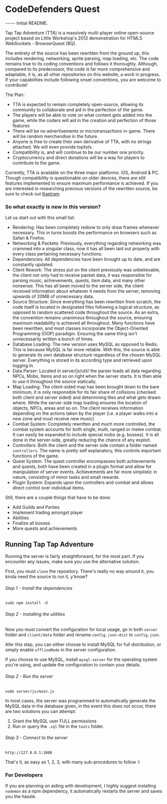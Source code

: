 # CodeDefenders Quest

----- Initial README.

Tap Tap Adventure (TTA) is a massively multi-player online open-source project based on Little Workshop's 2012 demonstration for HTML5 WebSockets - BrowserQuest (BQ).

The entirety of the source has been rewritten from the ground up, this includes rendering, networking, sprite parsing, map loading, etc. The code remains true to its coding conventions and follows it thoroughly. Although, compared to its predecessor, the code is far more comprehensive and adaptable, it is, as all other repositories on this website, a work in progress. If your capabilities include following onset conventions, you are welcome to contribute!

The Plan:

- TTA is expected to remain completely open-source, allowing its community to collaborate and aid in the perfection of the game.
- The players will be able to vote on what content gets added into the game, while the coders will aid in the creation and perfection of those features
- There will be no advertisements or microtransactions in-game. There will be random merchendise in the future.
- Anyone is free to create their own derivative of TTA, with no strings attached. We will even provide toplists.
- Compatibility is, and will continue to be our number one priority.
- Cryptocurrency and direct donations will be a way for players to contribute to the game.

Currently, TTA is available on the three major platforms: iOS, Android & PC. Though compatibility is questionable on older devices, there are still features implemented to ensure maximum performance is achieved.
If you are interested in researching previous versions of the rewritten source, be sure to check out [Kaetram](https://github.com/udeva/Kaetram)

### So what exactly is new in this version?

Let us start out with this small list:

- Rendering: Has been completely redone to only draw frames whenever necessary. This in turns boosts the performance on browsers such as Safari & Firefox.
- Networking & Packets: Previously, everything regarding networking was crammed into a singular class, now it has all been laid out properly with every class pertaining necessary functions.
- Dependencies: All dependencies have been brought up to date, and are constantly updated.
- Client Rework: The stress put on the client previously was unbelievable, the client not only had to receive packet data, it was responsible for parsing music, achievements, quests, item data, and many other nonsense. This has all been moved to the server side, the client received information about whatever it needs from the server, removing upwards of 20MB of unnecessary data.
- Source Structure: Since everything has been rewritten from scratch, the code itself is located in designated files following a logical structure, as opposed to random scattered code throughout the source. As an extra, the convention remains unanimous throughout the source, ensuring maximum readability is achieved all throughout. Many functions have been rewritten, and most classes incorporate the Object-Oriented Programming (OOP) paradigm. Ensuring the same thing isn't unnecessarily written a bunch of times.
- Database Loading: The new version uses MySQL as opposed to Redis. This is because MySQL is far more reliable. With this, the source is able to generate its own database structure regardless of the chosen MySQL server. Everything is stored in its according type and retrieved upon logging in.
- Data Parser: Located in server/js/util/ the parser loads all data regarding NPCs, Mobs, Items and so on right when the server starts. It is then able to use it throughout the source statically.
- Map Loading: The client-sided map has been brought down to the bare minimum, it is only responsible for its fair share of collisions (checked both client and server sided) and determining tiles and what gets drawn where. While the server-side map loading ensures the location of objects, NPCs, areas and so on. The client receives information depending on the actions taken by the player (i.e. a player walks into a new zone and must receive new music)
- Combat System: Completely rewritten and much more controlled, the combat system accounts for both single, multi, ranged or melee combat. It can easily be expanded to include special mobs (e.g. bosses). It is all done in the server-side, greatly reducing the chance of any exploit.
- Controllers: Both the client and the server side contain a folder named `controllers`. The name is pretty self explanatory, this controls important functions of the game.
- Quest System: The quest controller encompasses both achievements and quests, both have been created in a plugin format and allow for manipulation of server events. Achievements are far more simplistic in nature, consisting of minor tasks and small rewards.
- Plugin System: Expands upon the controllers and combat and allows direct control over individual items.



Still, there are a couple things that have to be done:

- Add Guilds and Parties
- Implement trading amongst player
- Abilities
- Finalize all bosses
- More quests and achievements


## Running Tap Tap Adventure

Running the server is fairly straightforward, for the most part. If you encounter any issues, make sure you use the alternative solution.

First, you must `clone` the repository. There's really no way around it, you kinda need the source to run it, y'know?

###### Step 1 - Install the dependencies

`sudo npm install -d`


###### Step 2 - Installing the utilities

Now you must convert the configuration for local usage, go in both `server` folder and `client/data` folder and rename `config.json-dist` to `config.json`.

Afer this step, you can either choose to install MySQL for full distribution, or simply enable `offlineMode` in the server configuration.

If you choose to use MySQL, install `mysql-server` for the operating system you're using, and update the configuration to contain your details.


###### Step 2 - Run the server

`node server/js/main.js`

In most cases, the server was programmed to automatically generate the MySQL data in the database given, in the event this does not occur, there are two solutions you can attempt:

1) Grant the MySQL user FULL permissions
2) Run or query the `.sql` file in the `tools` folder.

###### Step 3 - Connect to the server

`http://127.0.0.1:1800`


That's it, as easy as 1, 2, 3, with many sub-procedures to follow :l

### For Developers

If you are planning on aiding with development, I highly suggest installing `nodemon` as a npm dependency, it automatically restarts the server and saves you the hassle.
